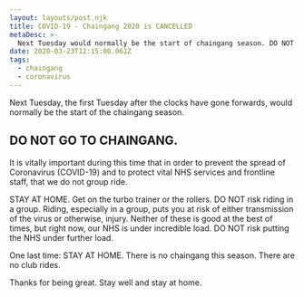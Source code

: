 ```yaml
---
layout: layouts/post.njk
title: COVID-19 - Chaingang 2020 is CANCELLED
metaDesc: >-
  Next Tuesday would normally be the start of chaingang season. DO NOT GO TO CHAINGANG.
date: 2020-03-23T12:15:00.061Z
tags:
  - chaingang
  - coronavirus
---
```


Next Tuesday, the first Tuesday after the clocks have gone forwards, would normally be the start of the chaingang season. 

## DO NOT GO TO CHAINGANG.

It is vitally important during this time that in order to prevent the spread of Coronavirus (COVID-19) and to protect vital NHS services and frontline staff, that we do not group ride.

STAY AT HOME. Get on the turbo trainer or the rollers. DO NOT risk riding in a group. Riding, especially in a group, puts you at risk of either transmission of the virus or otherwise, injury. Neither of these is good at the best of times, but right now, our NHS is under incredible load. DO NOT risk putting the NHS under further load.

One last time: STAY AT HOME. There is no chaingang this season. There are no club rides.

Thanks for being great. Stay well and stay at home.

